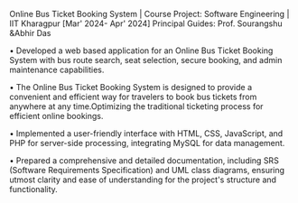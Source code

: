 Online Bus Ticket Booking System | Course Project: Software Engineering | IIT Kharagpur                                                                 [Mar' 2024- Apr' 2024]
   Principal Guides: Prof. Sourangshu &Abhir Das

• Developed a web based application for an Online Bus Ticket Booking System with bus route search, seat selection, secure
booking, and admin maintenance capabilities.

• The Online Bus Ticket Booking System is designed to provide a convenient and efficient way for travelers to book bus tickets
from anywhere at any time.Optimizing the traditional ticketing process for efficient online bookings.

• Implemented a user-friendly interface with HTML, CSS, JavaScript, and PHP for server-side processing, integrating MySQL
for data management.

• Prepared a comprehensive and detailed documentation, including SRS (Software Requirements Specification) and UML class
diagrams, ensuring utmost clarity and ease of understanding for the project's structure and functionality.
